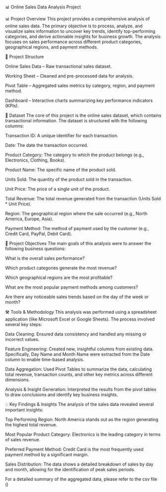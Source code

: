 📊 Online Sales Data Analysis Project

📊 Project Overview
This project provides a comprehensive analysis of online sales data. The primary objective is to process, analyze, and visualize sales information to uncover key trends, identify top-performing categories, and derive actionable insights for business growth. The analysis focuses on sales performance across different product categories, geographical regions, and payment methods.

📂 Project Structure

Online Sales Data – Raw transactional sales dataset.

Working Sheet – Cleaned and pre-processed data for analysis.

Pivot Table – Aggregated sales metrics by category, region, and payment method.

Dashboard – Interactive charts summarizing key performance indicators (KPIs).


📁 Dataset
The core of this project is the online sales dataset, which contains transactional information. The dataset is structured with the following columns:

Transaction ID: A unique identifier for each transaction.

Date: The date the transaction occurred.

Product Category: The category to which the product belongs (e.g., Electronics, Clothing, Books).

Product Name: The specific name of the product sold.

Units Sold: The quantity of the product sold in the transaction.

Unit Price: The price of a single unit of the product.

Total Revenue: The total revenue generated from the transaction (Units Sold * Unit Price).

Region: The geographical region where the sale occurred (e.g., North America, Europe, Asia).

Payment Method: The method of payment used by the customer (e.g., Credit Card, PayPal, Debit Card).

🎯 Project Objectives
The main goals of this analysis were to answer the following business questions:

What is the overall sales performance?

Which product categories generate the most revenue?

Which geographical regions are the most profitable?

What are the most popular payment methods among customers?

Are there any noticeable sales trends based on the day of the week or month?

🛠️ Tools & Methodology
This analysis was performed using a spreadsheet application (like Microsoft Excel or Google Sheets). The process involved several key steps:

Data Cleaning: Ensured data consistency and handled any missing or incorrect values.

Feature Engineering: Created new, insightful columns from existing data. Specifically, Day Name and Month Name were extracted from the Date column to enable time-based analysis.

Data Aggregation: Used Pivot Tables to summarize the data, calculating total revenue, transaction counts, and other key metrics across different dimensions.

Analysis & Insight Generation: Interpreted the results from the pivot tables to draw conclusions and identify key business insights.

💡 Key Findings & Insights
The analysis of the sales data revealed several important insights:

Top Performing Region: North America stands out as the region generating the highest total revenue.

Most Popular Product Category: Electronics is the leading category in terms of sales revenue.

Preferred Payment Method: Credit Card is the most frequently used payment method by a significant margin.

Sales Distribution: The data shows a detailed breakdown of sales by day and month, allowing for the identification of peak sales periods.

For a detailed summary of the aggregated data, please refer to the csv file ()





